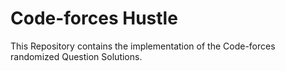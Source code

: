 # Code-forces Hustle

This Repository contains the implementation of the Code-forces randomized Question Solutions.
